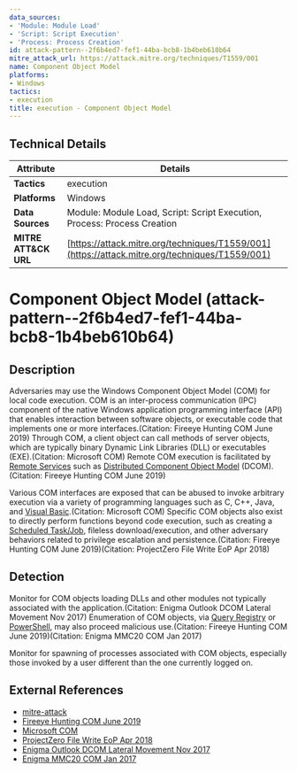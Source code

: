 ```yaml
---
data_sources:
- 'Module: Module Load'
- 'Script: Script Execution'
- 'Process: Process Creation'
id: attack-pattern--2f6b4ed7-fef1-44ba-bcb8-1b4beb610b64
mitre_attack_url: https://attack.mitre.org/techniques/T1559/001
name: Component Object Model
platforms:
- Windows
tactics:
- execution
title: execution - Component Object Model
---
```


## Technical Details

| Attribute | Details |
|-----------|----------|
| **Tactics** | execution |
| **Platforms** | Windows |
| **Data Sources** | Module: Module Load, Script: Script Execution, Process: Process Creation |
| **MITRE ATT&CK URL** | [https://attack.mitre.org/techniques/T1559/001](https://attack.mitre.org/techniques/T1559/001) |

# Component Object Model (attack-pattern--2f6b4ed7-fef1-44ba-bcb8-1b4beb610b64)

## Description
Adversaries may use the Windows Component Object Model (COM) for local code execution. COM is an inter-process communication (IPC) component of the native Windows application programming interface (API) that enables interaction between software objects, or executable code that implements one or more interfaces.(Citation: Fireeye Hunting COM June 2019) Through COM, a client object can call methods of server objects, which are typically binary Dynamic Link Libraries (DLL) or executables (EXE).(Citation: Microsoft COM) Remote COM execution is facilitated by [Remote Services](https://attack.mitre.org/techniques/T1021) such as  [Distributed Component Object Model](https://attack.mitre.org/techniques/T1021/003) (DCOM).(Citation: Fireeye Hunting COM June 2019)

Various COM interfaces are exposed that can be abused to invoke arbitrary execution via a variety of programming languages such as C, C++, Java, and [Visual Basic](https://attack.mitre.org/techniques/T1059/005).(Citation: Microsoft COM) Specific COM objects also exist to directly perform functions beyond code execution, such as creating a [Scheduled Task/Job](https://attack.mitre.org/techniques/T1053), fileless download/execution, and other adversary behaviors related to privilege escalation and persistence.(Citation: Fireeye Hunting COM June 2019)(Citation: ProjectZero File Write EoP Apr 2018)

## Detection
Monitor for COM objects loading DLLs and other modules not typically associated with the application.(Citation: Enigma Outlook DCOM Lateral Movement Nov 2017) Enumeration of COM objects, via [Query Registry](https://attack.mitre.org/techniques/T1012) or [PowerShell](https://attack.mitre.org/techniques/T1059/001), may also proceed malicious use.(Citation: Fireeye Hunting COM June 2019)(Citation: Enigma MMC20 COM Jan 2017)

Monitor for spawning of processes associated with COM objects, especially those invoked by a user different than the one currently logged on. 

## External References
- [mitre-attack](https://attack.mitre.org/techniques/T1559/001)
- [Fireeye Hunting COM June 2019](https://www.fireeye.com/blog/threat-research/2019/06/hunting-com-objects.html)
- [Microsoft COM](https://msdn.microsoft.com/library/windows/desktop/ms680573.aspx)
- [ProjectZero File Write EoP Apr 2018](https://googleprojectzero.blogspot.com/2018/04/windows-exploitation-tricks-exploiting.html)
- [Enigma Outlook DCOM Lateral Movement Nov 2017](https://enigma0x3.net/2017/11/16/lateral-movement-using-outlooks-createobject-method-and-dotnettojscript/)
- [Enigma MMC20 COM Jan 2017](https://enigma0x3.net/2017/01/05/lateral-movement-using-the-mmc20-application-com-object/)
